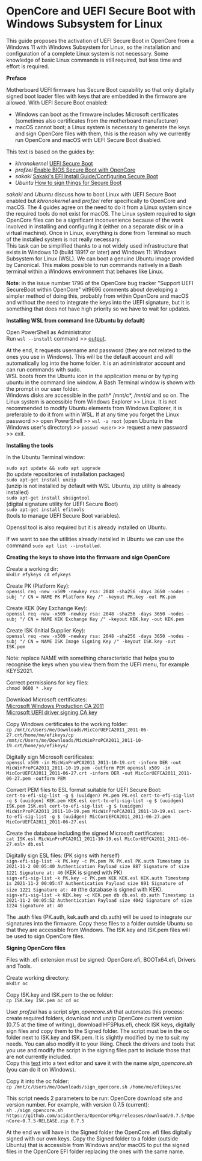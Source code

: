 # OpenCore and UEFI Secure Boot with Windows Subsystem for Linux
This guide proposes the activation of UEFI Secure Boot in OpenCore from a Windows 11 with Windows Subsystem for Linux, so the installation and configuration of a complete Linux system is not necessary. Some knowledge of basic Linux commands is still required, but less time and effort is required.
 
**Preface**
 
Motherboard UEFI firmware has Secure Boot capability so that only digitally signed boot loader files with keys that are embedded in the firmware are allowed. With UEFI Secure Boot enabled:

- Windows can boot as the firmware includes Microsoft certificates (sometimes also certificates from the motherboard manufacturer)
- macOS cannot boot; a Linux system is necessary to generate the keys and sign OpenCore files with them, this is the reason why we currently run OpenCore and macOS with UEFI Secure Boot disabled.

This text is based on the guides by:

- *khronokernel* [UEFI Secure Boot](https://github.com/dortania/OpenCore-Post-Install/blob/c0e7f282975f7d6224878b71648c27ce0ed304e6/universal/security/uefisecureboot.md)
- *profzei* [Enable BIOS Secure Boot with OpenCore](https://github.com/profzei/Matebook-X-Pro-2018/wiki/Enable-BIOS-Secure-Boot-with-OpenCore)
- *sakaki* [Sakaki's EFI Install Guide/Configuring Secure Boot](https://wiki.gentoo.org/wiki/User:Sakaki/Sakaki's_EFI_Install_Guide/Configuring_Secure_Boot)
- *Ubuntu* [How to sign things for Secure Boot](https://ubuntu.com/blog/how-to-sign-things-for-secure-boot)

*sakaki* and *Ubuntu* discuss how to boot Linux with UEFI Secure Boot enabled but *khronokernel* and *profzei* refer specifically to OpenCore and macOS. The 4 guides agree on the need to do it from a Linux system since the required tools do not exist for macOS. The Linux system required to sign OpenCore files can be a significant inconvenience because of the work involved in installing and configuring it (either on a separate disk or in a virtual machine). Once in Linux, everything is done from Terminal so much of the installed system is not really necessary.\
This task can be simplified thanks to a not widely used infrastructure that exists in Windows 10 (build 18917 or later) and Windows 11: Windows Subsystem for Linux (WSL). We can boot a genuine Ubuntu image provided by Canonical. This makes possible to run commands natively in a Bash terminal within a Windows environment that behaves like Linux.

**Note**: in the issue number 1796 of the OpenCore bug tracker "Support UEFI SecureBoot within OpenCore" vit9696 comments about developing a simpler method of doing this, probably from within OpenCore and macOS and without the need to integrate the keys into the UEFI signature, but it is something that does not have high priority so we have to wait for updates.

**Installing WSL from command line (Ubuntu by default)**

Open PowerShell as Administrator\
Run `wsl --install` command >> [output](https://gist.github.com/perez987/4e03c8e731d3b9e60e09c274e225ed82).

At the end, it requests username and password (they are not related to the ones you use in Windows). This will be the default account and will automatically log into the home folder. It is an administrator account and can run commands with sudo.\
WSL boots from the Ubuntu icon in the application menu or by typing ubuntu in the command line window. A Bash Terminal window is shown with the prompt in our user folder.\
Windows disks are accessible in the path* /mnt/c*, */mnt/d* and so on. The Linux system is accessible from Windows Explorer >> Linux. It is not recommended to modify Ubuntu elements from Windows Explorer, it is preferable to do it from within WSL.
If at any time you forget the Linux password >> open PowerShell >> `wsl -u root` (open Ubuntu in the Windows user's directory) >> `passwd <user>` >> request a new password >> exit.

**Installing the tools**

In the Ubuntu Terminal window:

`sudo apt update && sudo apt upgrade`\
(to update repositories of installation packages)\
`sudo apt-get install unzip`\
(unzip is not installed by default with WSL Ubuntu, zip utility is already installed)\
`sudo apt-get install sbsigntool`\
(digital signature utility for UEFI Secure Boot)\
`sudo apt-get install efitools`\
(tools to manage UEFI Secure Boot variables).

Openssl tool is also required but it is already installed on Ubuntu.
 
If we want to see the utilities already installed in Ubuntu we can use the command
`sudo apt list --installed`.

**Creating the keys to shove into the firmware and sign OpenCore**

Create a working dir:\
`mkdir efykeys
cd efykeys`

Create PK (Platform Key):\
`openssl req -new -x509 -newkey rsa: 2048 -sha256 -days 3650 -nodes -subj "/ CN = NAME PK Platform Key /" -keyout PK.key -out PK.pem`

Create KEK (Key Exchange Key):\
`openssl req -new -x509 -newkey rsa: 2048 -sha256 -days 3650 -nodes -subj "/ CN = NAME KEK Exchange Key /" -keyout KEK.key -out KEK.pem`

Create ISK (Initial Supplier Key):\
`openssl req -new -x509 -newkey rsa: 2048 -sha256 -days 3650 -nodes -subj "/ CN = NAME ISK Image Signing Key /" -keyout ISK.key -out ISK.pem`

Note: replace NAME with something characteristic that helps you to recognise the keys when you view them from the UEFI menu, for example KEYS2021.

Correct permissions for key files:\
`chmod 0600 * .key`

Download Microsoft certificates:\
[Microsoft Windows Production CA 2011](http://go.microsoft.com/fwlink/?LinkID=321192)\
[Microsoft UEFI driver signing CA key](http://go.microsoft.com/fwlink/?LinkId=321194)

Copy Windows certificates to the working folder:\
`cp /mnt/c/Users/me/Downloads/MicCorUEFCA2011_2011-06-27.crt/home/me/efikeys/cp /mnt/c/Users/me/Downloads/MicWinProPCA2011_2011-10-19.crt/home/yo/efikeys/`

Digitally sign Microsoft certificates:\
`openssl x509 -in MicWinProPCA2011_2011-10-19.crt -inform DER -out MicWinProPCA2011_2011-10-19.pem -outform PEM
openssl x509 -in MicCorUEFCA2011_2011-06-27.crt -inform DER -out MicCorUEFCA2011_2011-06-27.pem -outform PEM`

Convert PEM files to ESL format suitable for UEFI Secure Boot:\
`cert-to-efi-sig-list -g $ (uuidgen) PK.pem PK.esl
cert-to-efi-sig-list -g $ (uuidgen) KEK.pem KEK.esl
cert-to-efi-sig-list -g $ (uuidgen) ISK.pem ISK.esl
cert-to-efi-sig-list -g $ (uuidgen) MicWinProPCA2011_2011-10-19.pem MicWinProPCA2011_2011-10-19.esl
cert-to-efi-sig-list -g $ (uuidgen) MicCorUEFCA2011_2011-06-27.pem MicCorUEFCA2011_2011-06-27.esl`

Create the database including the signed Microsoft certificates:\
`cat ISK.esl MicWinProPCA2011_2011-10-19.esl MicCorUEFCA2011_2011-06-27.esl> db.esl`

Digitally sign ESL files:
(PK signs with herself)\
`sign-efi-sig-list -k PK.key -c PK.pem PK PK.esl PK.auth
Timestamp is 2021-11-2 00:05:40
Authentication Payload size 887
Signature of size 1221
Signature at: 40`
(KEK is signed with PK)\
`sign-efi-sig-list -k PK.key -c PK.pem KEK KEK.esl KEK.auth
Timestamp is 2021-11-2 00:05:47
Authentication Payload size 891
Signature of size 1221
Signature at: 40`
(the database is signed with KEK).\
`sign-efi-sig-list -k KEK.key -c KEK.pem db db.esl db.auth
Timestamp is 2021-11-2 00:05:52
Authentication Payload size 4042
Signature of size 1224
Signature at: 40`

The .auth files (PK.auth, kek.auth and db.auth) will be used to integrate our signatures into the firmware. Copy these files to a folder outside Ubuntu so that they are accessible from Windows. The ISK.key and ISK.pem files will be used to sign OpenCore files.

**Signing OpenCore files**

Files with .efi extension must be signed: OpenCore.efi, BOOTx64.efi, Drivers and Tools.

Create working directory:\
`mkdir oc`

Copy ISK.key and ISK.pem to the oc folder:\
`cp ISK.key ISK.pem oc
cd oc`

User *profzei* has a script *sign_opencore.sh* that automates this process: create required folders, download and unzip OpenCore current version (0.7.5 at the time of writing), download HFSPlus.efi, check ISK keys, digitally sign files and copy them to the Signed folder. The script must be in the oc folder next to ISK.key and ISK.pem. It is slightly modified by me to suit my needs. You can also modify it to your liking. Check the drivers and tools that you use and modify the script in the signing files part to include those that are not currently included.\
Copy this [text](https://gist.github.com/perez987/1707f26b256a2bc849b4fc272de20280) into a text editor and save it with the name *sign_opencore.sh* (you can do it on Windows).

Copy it into the oc folder:\
`cp /mnt/c/Users/me/Downloads/sign_opencore.sh /home/me/efikeys/oc`

This script needs 2 parameters to be run: OpenCore download site and version number. For example, with version 0.7.5 (current):\
`sh ./sign_opencore.sh https://github.com/acidanthera/OpenCorePkg/releases/download/0.7.5/OpenCore-0.7.5-RELEASE.zip 0.7.5`

At the end we will have in the Signed folder the OpenCore .efi files digitally signed with our own keys. Copy the Signed folder to a folder (outside Ubuntu) that is accessible from Windows and/or macOS to put the signed files in the OpenCore EFI folder replacing the ones with the same name.
